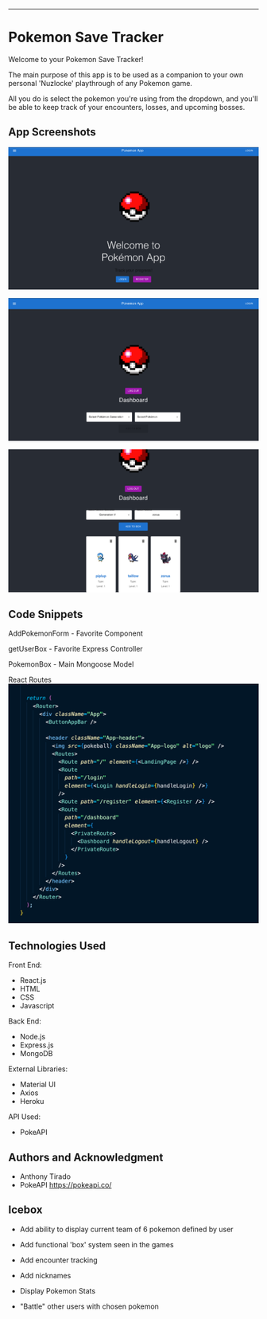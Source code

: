 
---

# Pokemon Save Tracker

Welcome to your Pokemon Save Tracker!

The main purpose of this app is to be used as a companion to your own personal 'Nuzlocke' playthrough of any Pokemon game.

All you do is select the pokemon you're using from the dropdown, and you'll be able to keep track of your encounters, losses, and upcoming bosses.

## App Screenshots
![landingpage](/client/src/assets/images/landingpage.png)

![dashboard](/client/src/assets/images/dashboard.png)

![userexperience](/client/src/assets/images/userexperience.png)
## Code Snippets

AddPokemonForm - Favorite Component

getUserBox - Favorite Express Controller

PokemonBox - Main Mongoose Model

React Routes
![reactroutes](/client/src/assets/images/reactroutes.png)

## Technologies Used

Front End:
 * React.js
 * HTML
 * CSS
 * Javascript

Back End:
 * Node.js
 * Express.js
 * MongoDB


External Libraries:

* Material UI
* Axios
* Heroku

API Used:

* PokeAPI

## Authors and Acknowledgment

- Anthony Tirado
- PokeAPI
https://pokeapi.co/
## Icebox
* Add ability to display current team of 6 pokemon defined by user

* Add functional 'box' system seen in the games

* Add encounter tracking

* Add nicknames

* Display Pokemon Stats

* "Battle" other users with chosen pokemon


